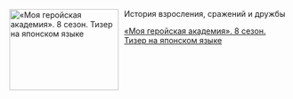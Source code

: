<!--2025-06-24 11:00:55-->
<div class="yb">
  <div class="rss kino_kino"><a href="https://www.kino-teatr.ru/video/50586/" title="«Моя геройская академия». 8 сезон. Тизер на японском языке"><img src="https://www.kino-teatr.ru/video/6/8/50586/poster.jpg" width="196" height="147" align="left" hspace="5" style="margin: 0px 10px 0px 5px" alt="«Моя геройская академия». 8 сезон. Тизер на японском языке"/></a>История взросления, сражений и дружбы <p class="titl"><a href="https://www.kino-teatr.ru/video/50586/">«Моя геройская академия». 8 сезон. Тизер на японском языке</a></p></div>
</div>
